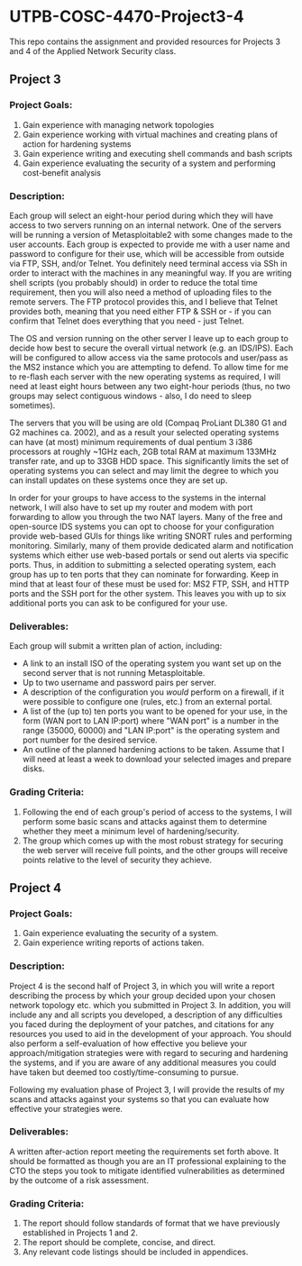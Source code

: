 # UTPB-COSC-4470-Project3-4
This repo contains the assignment and provided resources for Projects 3 and 4 of the Applied Network Security class.

## Project 3

### Project Goals:
1) Gain experience with managing network topologies
2) Gain experience working with virtual machines and creating plans of action for hardening systems
3) Gain experience writing and executing shell commands and bash scripts
4) Gain experience evaluating the security of a system and performing cost-benefit analysis

### Description:
Each group will select an eight-hour period during which they will have access to two servers running on an internal network.  One of the servers will be running a version of Metasploitable2 with some changes made to the user accounts.  Each group is expected to provide me with a user name and password to configure for their use, which will be accessible from outside via FTP, SSH, and/or Telnet.  You definitely need terminal access via SSh in order to interact with the machines in any meaningful way.  If you are writing shell scripts (you probably should) in order to reduce the total time requirement, then you will also need a method of uploading files to the remote servers.  The FTP protocol provides this, and I believe that Telnet provides both, meaning that you need either FTP & SSH or - if you can confirm that Telnet does everything that you need - just Telnet.

The OS and version running on the other server I leave up to each group to decide how best to secure the overall virtual network (e.g. an IDS/IPS).  Each will be configured to allow access via the same protocols and user/pass as the MS2 instance which you are attempting to defend.  To allow time for me to re-flash each server with the new operating systems as required, I will need at least eight hours between any two eight-hour periods (thus, no two groups may select contiguous windows - also, I do need to sleep sometimes).

The servers that you will be using are old (Compaq ProLiant DL380 G1 and G2 machines ca. 2002), and as a result your selected operating systems can have (at most) minimum requirements of dual pentium 3 i386 processors at roughly ~1GHz each, 2GB total RAM at maximum 133MHz transfer rate, and up to 33GB HDD space.  This significantly limits the set of operating systems you can select and may limit the degree to which you can install updates on these systems once they are set up.

In order for your groups to have access to the systems in the internal network, I will also have to set up my router and modem with port forwarding to allow you through the two NAT layers.  Many of the free and open-source IDS systems you can opt to choose for your configuration provide web-based GUIs for things like writing SNORT rules and performing monitoring.  Similarly, many of them provide dedicated alarm and notification systems which either use web-based portals or send out alerts via specific ports.  Thus, in addition to submitting a selected operating system, each group has up to ten ports that they can nominate for forwarding.  Keep in mind that at least four of these must be used for: MS2 FTP, SSH, and HTTP ports and the SSH port for the other system.  This leaves you with up to six additional ports you can ask to be configured for your use.

### Deliverables:
Each group will submit a written plan of action, including:
 * A link to an install ISO of the operating system you want set up on the second server that is not running Metasploitable.
 * Up to two username and password pairs per server.
 * A description of the configuration you *would* perform on a firewall, if it were possible to configure one (rules, etc.) from an external portal.
 * A list of the (up to) ten ports you want to be opened for your use, in the form (WAN port to LAN IP:port) where "WAN port" is a number in the range (35000, 60000) and "LAN IP:port" is the operating system and port number for the desired service.
 * An outline of the planned hardening actions to be taken.
Assume that I will need at least a week to download your selected images and prepare disks.

### Grading Criteria:
1) Following the end of each group's period of access to the systems, I will perform some basic scans and attacks against them to determine whether they meet a minimum level of hardening/security.
2) The group which comes up with the most robust strategy for securing the web server will receive full points, and the other groups will receive points relative to the level of security they achieve.

## Project 4

### Project Goals:
1) Gain experience evaluating the security of a system.
2) Gain experience writing reports of actions taken.

### Description:
Project 4 is the second half of Project 3, in which you will write a report describing the process by which your group decided upon your chosen network topology etc. which you submitted in Project 3.  In addition, you will include any and all scripts you developed, a description of any difficulties you faced during the deployment of your patches, and citations for any resources you used to aid in the development of your approach.  You should also perform a self-evaluation of how effective you believe your approach/mitigation strategies were with regard to securing and hardening the systems, and if you are aware of any additional measures you could have taken but deemed too costly/time-consuming to pursue.

Following my evaluation phase of Project 3, I will provide the results of my scans and attacks against your systems so that you can evaluate how effective your strategies were.

### Deliverables:
A written after-action report meeting the requirements set forth above.  It should be formatted as though you are an IT professional explaining to the CTO the steps you took to mitigate identified vulnerabilities as determined by the outcome of a risk assessment.

### Grading Criteria:
1) The report should follow standards of format that we have previously established in Projects 1 and 2.
2) The report should be complete, concise, and direct.
3) Any relevant code listings should be included in appendices.